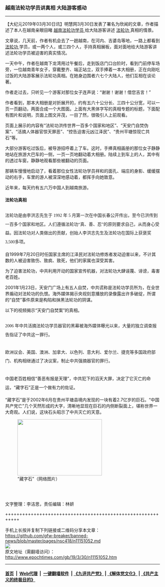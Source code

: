### 越南法轮功学员讲真相 大陆游客感动
------------------------

<p>
 【大纪元2019年03月30日讯】明慧网3月30日发表了署名为欣闻的文章，作者描述了本人在越南亲眼目睹
 <a href="http://www.epochtimes.com/gb/tag/%E8%B6%8A%E5%8D%97%E6%B3%95%E8%BD%AE%E5%8A%9F%E5%AD%A6%E5%91%98.html">
  越南法轮功学员
 </a>
 给大陆游客讲述
 <a href="http://www.epochtimes.com/gb/tag/%E6%B3%95%E8%BD%AE%E5%8A%9F.html">
  法轮功
 </a>
 真相的情景。
</p>
<p>
 文章说，几天前，作者有机会去了一趟越南，在河内、吉婆岛等地，一路上都看到
 <a href="http://www.epochtimes.com/gb/tag/%E6%B3%95%E8%BD%AE%E5%8A%9F.html">
  法轮功
 </a>
 学员，或一两个人，或三四个人，手持真相展板，面对面地给大陆游客讲述法轮功学员被迫害的真实情况。
</p>
<p>
 一天中午，作者在越南下龙湾用过午餐后，走到饭店门口台阶时，看到门前停车场旁，一位越南青年女子，穿戴整齐、端正站立，双手捧着一本大相册，正在向刚吃过饭的大陆游客展示法轮功真相。在她身边围者六七个大陆人，他们互相在谈论著。
</p>
<p>
 作者走过去，只听见一个游客对那位女子连声说：“谢谢！谢谢！借您吉言！”
</p>
<p>
 作者看到，那本大相册是对折展开的，约有五六十公分长、三四十公分宽，可以一页一页翻动，两面合成一个大图面。上面有大黑体字写的真相专题的标题，下面配有图片和说明，页面上图文并茂，一目了然，很吸引人上前观看。
</p>
<p>
 页面上展示的内容有“法轮功洪传世界一百多个国家和地区”、“天安门自焚伪案”、“活摘人体器官惊天罪恶”、“控告迫害元凶江泽民”、“贵州平塘惊现亡共石”等。
</p>
<p>
 大部分游客吃过饭后，被导游招呼着上了车。这时，手捧真相画册的那位女子静静地站在旅游大巴车的一侧，一页一页地翻动着大相册。陆续上到车上的人，其中有的透过车窗，静静地观看那些被翻动的页面。
</p>
<p>
 那辆车慢慢地启动了，看着那位女性法轮功学员祥和的面孔、端庄的身影、缓缓摆动的右手，车里的游人被深深地感动着，都挥手向她致意。
</p>
<p>
 近年来，每天约有五六万中国人到越南旅游。
</p>
<h4>
 法轮功真相
</h4>
<p style="margin-top: 21.0pt; line-height: 21.6pt;">
 <span style="font-family: 'PMingLiU',serif; color: #222222;">
  法轮功是由李洪志先生于
  <span lang="EN-US">
   1992
  </span>
  年
  <span lang="EN-US">
   5
  </span>
  月第一次在中国长春公开传出，至今已洪传到一百多个国家和地区。人们遵循法轮功“真、善、忍”的原则要求自己，从而身心受益。因法轮功对人类做出的贡献，创始人李洪志先生及法轮功在国际上获褒奖3,500多项。
 </span>
</p>
<p>
 自1999年7月20日时任国家主席的江泽民对法轮功修炼者发动迫害以来，不计其数的人被迫害致伤、致疯、致死，他们的家属也深受其害。
</p>
<p>
 为了迫害法轮功，中共利用开动的国家宣传机器，对法轮功大肆诬蔑、诽谤，毒害老百姓。
</p>
<p>
 2001年1月23日，天安门广场上有五人自焚，中共谎称是法轮功学员所为，在全世界煽动对法轮功的仇恨。海外媒体揭示央视刻意播放的录像露出许多破绽，所谓的“自焚”事件原来是构陷和抹黑法轮功的阴谋。
</p>
<p>
 以下的视频揭示“天安门自焚案”的真相。
</p>
<p>
 <center>
 </center>
</p>
<p style="margin-top: 21.0pt; line-height: 21.6pt;">
 <span lang="EN-US" style="font-family: 'PMingLiU',serif; color: #222222;">
  2006
 </span>
 <span style="font-family: 'PMingLiU',serif; color: #222222;">
  年中共活摘法轮功学员器官的黑幕被海外媒体曝光以来，大量的独立调查报告指证了中共这一罪行。
 </span>
</p>
<p style="margin-top: 21.0pt; line-height: 21.6pt;">
 <span style="font-family: 'PMingLiU',serif; color: #222222;">
  欧洲议会、美国、澳洲、加拿大、以色列、意大利、爱尔兰、捷克等多国政府部门、机构相继通过了决议案，制止中共强摘器官的罪行。
 </span>
</p>
<p style="margin-top: 21.0pt; line-height: 21.6pt;">
 中国老百姓相信“善恶有报是天理”，中共犯下的滔天大罪，决定了它灭亡的命运，“藏字石”正是一个做有力的佐证。
</p>
<p>
 “藏字石”是于2002年6月在贵州平塘县境内发现的一块有着2.7亿岁的巨石。“中国共产党亡”几个天然形成的大字，清晰地显现在巨石的内侧断裂面上，堪称世界一大奇观。人们说，这块石头昭示了中共灭亡的天意。
</p>
<figure class="wp-caption aligncenter" id="attachment_11151133" style="width: 275px">
 <a href="http://i.epochtimes.com/assets/uploads/2019/03/Unknown-10.jpg">
  <img alt="" class="wp-image-11151133 size-full" height="183" src="http://i.epochtimes.com/assets/uploads/2019/03/Unknown-10.jpg" width="275"/>
 </a>
 <br/><figcaption class="wp-caption-text">
  “藏字石”（网络图片）
 </figcaption><br/>
</figure><br/>
<p>
 文字整理：李洁思，责任编辑：林妍
</p>

+++++++++++++++++++++++++++++++++++++++++++++++++++++++++++<br/><br/>
手机上长按并复制下列链接或二维码分享本文章：<br/>
https://github.com/gfw-breaker/banned-news/blob/master/pages/nsc418/n11151052.md <br/>
<a href='https://github.com/gfw-breaker/banned-news/blob/master/pages/nsc418/n11151052.md'><img src='https://github.com/gfw-breaker/banned-news/blob/master/pages/nsc418/n11151052.md.png'/></a> <br/>
原文地址（需翻墙访问）：http://www.epochtimes.com/gb/19/3/30/n11151052.htm


------------------------
#### [首页](https://github.com/gfw-breaker/banned-news/blob/master/README.md) &nbsp;|&nbsp; [Web代理](https://github.com/labour-camp/helloworld) &nbsp;|&nbsp; [一键翻墙软件](https://github.com/gfw-breaker/nogfw/blob/master/README.md) &nbsp;| [《九评共产党》](https://github.com/gfw-breaker/9ping.md/blob/master/README.md#九评之一评共产党是什么) | [《解体党文化》](https://github.com/gfw-breaker/jtdwh.md/blob/master/README.md) | [《共产主义的终极目的》](https://github.com/gfw-breaker/gczydzjmd.md/blob/master/README.md)

